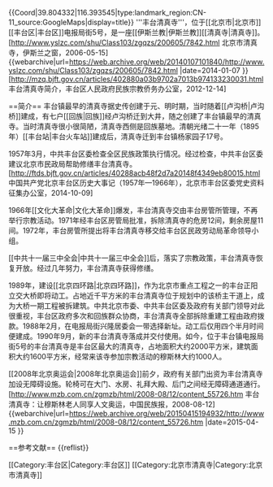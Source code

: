 {{Coord|39.804332|116.393545|type:landmark_region:CN-11_source:GoogleMaps|display=title}}
'''丰台清真寺'''，位于[[北京市|北京市]][[丰台区|丰台区]]电报局街5号，是一座[[伊斯兰教|伊斯兰教]][[清真寺|清真寺]]。<ref name=ysl>[http://www.yslzc.com/shu/Class103/zgqzs/200605/7842.html 北京市清真寺，伊斯兰之窗，2006-05-15] {{webarchive|url=https://web.archive.org/web/20140107101840/http://www.yslzc.com/shu/Class103/zgqzs/200605/7842.html |date=2014-01-07 }}</ref><ref name=ftmzq>[http://mzq.bjft.gov.cn/articles/402880a03b9702a7013b974133230031.html 丰台清真寺简介，丰台区人民政府民族宗教侨务办公室，2012-12-14]</ref>

==简介==
丰台镇最早的清真寺据史传创建于元、明时期，当时随着[[卢沟桥|卢沟桥]]建成，有七户[[回族|回族]]经卢沟桥迁到大井，随之创建了丰台镇最早的清真寺。当时清真寺很小很简陋，清真寺西侧是回族墓地。清朝光绪二十一年（1895年）[[丰台站|丰台火车站]]建成后，清真寺迁到丰台镇杨家园子17号。<ref name=ftmzq/>

1957年3月，中共丰台区委检查全区民族政策执行情况。经过检查，中共丰台区委建议北京市民政局帮助修缮丰台清真寺。<ref>[http://ftds.bjft.gov.cn/articles/40288acb48f2d7a20148f4349eb80015.html 中国共产党北京丰台区历史大事记（1957年—1966年），北京市丰台区委党史资料征集办公室，2014-10-09]</ref>

1966年[[文化大革命|文化大革命]]爆发，丰台清真寺交由丰台房管所管理，不再举行宗教活动。1971年经丰台区房管局批准，拆除清真寺的危房12间，剩余房屋11间。1972年，丰台房管所提出将丰台清真寺移交给丰台区民政劳动局革命领导小组。<ref name=ftmzq/>

[[中共十一届三中全会|中共十一届三中全会]]后，落实了宗教政策，丰台清真寺恢复开放。经过几年努力，丰台清真寺获得修缮。<ref name=ysl/>

1989年，建设[[北京四环路|北京四环路]]，作为北京市重点工程之一的丰台正阳立交大桥即将动工。占地近千平方米的丰台清真寺位于规划中的该桥主干道上，成为大桥一期工程被拆建筑。<ref name=ysl/><ref name=ftmzq/>中共北京市委、中共丰台区委及政府有关部门领导对此很重视，丰台区政府多次和回族群众协商，丰台清真寺全部拆除重建工程由政府拨款。<ref name=ysl/>1988年2月，在电报局街兴隆居委会一带选择新址。动工后仅用四个半月时间便建成。1990年9月，新的丰台清真寺落成并交付使用。如今，位于丰台镇电报局街5号的丰台清真寺是丰台区最大的清真寺，占地面积大约2000平方米，建筑面积大约1600平方米，经常来该寺参加宗教活动的穆斯林大约1000人。<ref name=ftmzq/><ref name=ysl/>

[[2008年北京奥运会|2008年北京奥运会]]前夕，政府有关部门出资为丰台清真寺加设无障碍设施。轮椅可在大门、水房、礼拜大殿、后门之间经无障碍通道通行。<ref>[http://www.mzb.com.cn/zgmzb/html/2008-08/12/content_55726.htm 丰台清真寺：让穆斯林老人同享人文奥运，中国民族报，2008-08-12] {{webarchive|url=https://web.archive.org/web/20150415194932/http://www.mzb.com.cn/zgmzb/html/2008-08/12/content_55726.htm |date=2015-04-15 }}</ref>

==参考文献==
{{reflist}}

[[Category:丰台区|Category:丰台区]]
[[Category:北京市清真寺|Category:北京市清真寺]]